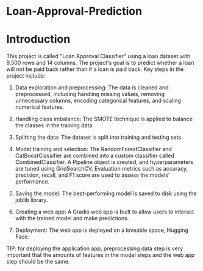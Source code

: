 # Loan-Approval-Prediction
# Introduction
This project is called "Loan Approval Classifier" using a loan dataset with 9,500 rows and 14 columns. The project's goal is to predict whether a loan will not be paid back rather than if a loan is paid back. Key steps in the project include:

1. Data exploration and preprocessing: The data is cleaned and preprocessed, including handling missing values, removing unnecessary columns, encoding categorical features, and scaling numerical features.

1. Handling class imbalance: The SMOTE technique is applied to balance the classes in the training data.

1. Splitting the data: The dataset is split into training and testing sets.

1. Model training and selection: The RandomForestClassifier and CatBoostClassifier are combined into a custom classifier called CombinedClassifier. A Pipeline object is created, and hyperparameters are tuned using GridSearchCV. Evaluation metrics such as accuracy, precision, recall, and F1 score are used to assess the models' performance.

1. Saving the model: The best-performing model is saved to disk using the joblib library.

1. Creating a web app: A Gradio web app is built to allow users to interact with the trained model and make predictions.

1. Deployment: The web app is deployed on a loveable space, Hugging Face.

TIP: for deploying the application app, preprocessing data step is very important that the amounts of features in the model steps and the web app step should be the same. 

